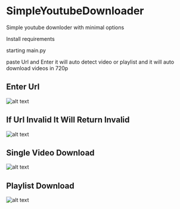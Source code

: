 # SimpleYoutubeDownloader
Simple youtube downloder with minimal options

Install requirements 

starting main.py

paste Url and Enter it will auto detect video or playlist and it will auto download videos in 720p 

## Enter Url

![alt text](https://i.imgur.com/f0Du4k2.png)

## If Url Invalid It Will Return Invalid

![alt text](https://i.imgur.com/lPldObo.png)

## Single Video Download

![alt text](https://i.imgur.com/Qie5Zm3.png)

## Playlist Download

![alt text](https://i.imgur.com/cGnC322.png)
